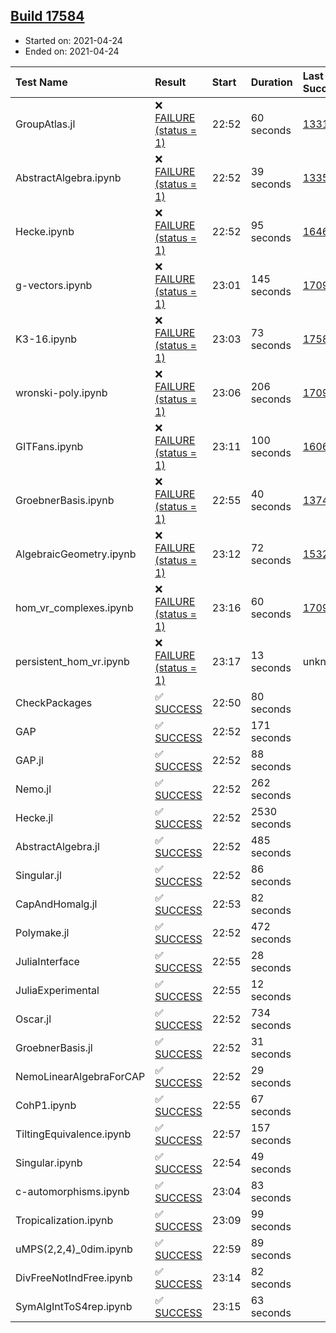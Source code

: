 ## [Build 17584](https://oscarci.mathematik.uni-kl.de/job/oscar/17584/)

* Started on: 2021-04-24
* Ended on: 2021-04-24

| Test Name    | Result | Start | Duration | Last Success | First Failure |
|:-------------|:-------|:------|:---------|:-------------|:--------------|
| GroupAtlas.jl | ❌ [FAILURE (status = 1)](https://oscarci.mathematik.uni-kl.de/job/oscar/17584/artifact/logs/build-17584/GroupAtlas.jl.log) | 22:52 | 60 seconds | [13311](https://oscarci.mathematik.uni-kl.de/job/oscar/13311/) | [13312](https://oscarci.mathematik.uni-kl.de/job/oscar/13312/) |
| AbstractAlgebra.ipynb | ❌ [FAILURE (status = 1)](https://oscarci.mathematik.uni-kl.de/job/oscar/17584/artifact/logs/build-17584/AbstractAlgebra.ipynb.log) | 22:52 | 39 seconds | [13355](https://oscarci.mathematik.uni-kl.de/job/oscar/13355/) | [13356](https://oscarci.mathematik.uni-kl.de/job/oscar/13356/) |
| Hecke.ipynb | ❌ [FAILURE (status = 1)](https://oscarci.mathematik.uni-kl.de/job/oscar/17584/artifact/logs/build-17584/Hecke.ipynb.log) | 22:52 | 95 seconds | [16463](https://oscarci.mathematik.uni-kl.de/job/oscar/16463/) | [16464](https://oscarci.mathematik.uni-kl.de/job/oscar/16464/) |
| g-vectors.ipynb | ❌ [FAILURE (status = 1)](https://oscarci.mathematik.uni-kl.de/job/oscar/17584/artifact/logs/build-17584/g-vectors.ipynb.log) | 23:01 | 145 seconds | [17099](https://oscarci.mathematik.uni-kl.de/job/oscar/17099/) | [17100](https://oscarci.mathematik.uni-kl.de/job/oscar/17100/) |
| K3-16.ipynb | ❌ [FAILURE (status = 1)](https://oscarci.mathematik.uni-kl.de/job/oscar/17584/artifact/logs/build-17584/K3-16.ipynb.log) | 23:03 | 73 seconds | [17583](https://oscarci.mathematik.uni-kl.de/job/oscar/17583/) | [17584](https://oscarci.mathematik.uni-kl.de/job/oscar/17584/) |
| wronski-poly.ipynb | ❌ [FAILURE (status = 1)](https://oscarci.mathematik.uni-kl.de/job/oscar/17584/artifact/logs/build-17584/wronski-poly.ipynb.log) | 23:06 | 206 seconds | [17098](https://oscarci.mathematik.uni-kl.de/job/oscar/17098/) | [17099](https://oscarci.mathematik.uni-kl.de/job/oscar/17099/) |
| GITFans.ipynb | ❌ [FAILURE (status = 1)](https://oscarci.mathematik.uni-kl.de/job/oscar/17584/artifact/logs/build-17584/GITFans.ipynb.log) | 23:11 | 100 seconds | [16068](https://oscarci.mathematik.uni-kl.de/job/oscar/16068/) | [16069](https://oscarci.mathematik.uni-kl.de/job/oscar/16069/) |
| GroebnerBasis.ipynb | ❌ [FAILURE (status = 1)](https://oscarci.mathematik.uni-kl.de/job/oscar/17584/artifact/logs/build-17584/GroebnerBasis.ipynb.log) | 22:55 | 40 seconds | [13748](https://oscarci.mathematik.uni-kl.de/job/oscar/13748/) | [13749](https://oscarci.mathematik.uni-kl.de/job/oscar/13749/) |
| AlgebraicGeometry.ipynb | ❌ [FAILURE (status = 1)](https://oscarci.mathematik.uni-kl.de/job/oscar/17584/artifact/logs/build-17584/AlgebraicGeometry.ipynb.log) | 23:12 | 72 seconds | [15322](https://oscarci.mathematik.uni-kl.de/job/oscar/15322/) | [15323](https://oscarci.mathematik.uni-kl.de/job/oscar/15323/) |
| hom_vr_complexes.ipynb | ❌ [FAILURE (status = 1)](https://oscarci.mathematik.uni-kl.de/job/oscar/17584/artifact/logs/build-17584/hom_vr_complexes.ipynb.log) | 23:16 | 60 seconds | [17099](https://oscarci.mathematik.uni-kl.de/job/oscar/17099/) | [17100](https://oscarci.mathematik.uni-kl.de/job/oscar/17100/) |
| persistent_hom_vr.ipynb | ❌ [FAILURE (status = 1)](https://oscarci.mathematik.uni-kl.de/job/oscar/17584/artifact/logs/build-17584/persistent_hom_vr.ipynb.log) | 23:17 | 13 seconds | unknown | unknown |
| CheckPackages | ✅ [SUCCESS](https://oscarci.mathematik.uni-kl.de/job/oscar/17584/artifact/logs/build-17584/CheckPackages.log) | 22:50 | 80 seconds |  |  |
| GAP | ✅ [SUCCESS](https://oscarci.mathematik.uni-kl.de/job/oscar/17584/artifact/logs/build-17584/GAP.log) | 22:52 | 171 seconds |  |  |
| GAP.jl | ✅ [SUCCESS](https://oscarci.mathematik.uni-kl.de/job/oscar/17584/artifact/logs/build-17584/GAP.jl.log) | 22:52 | 88 seconds |  |  |
| Nemo.jl | ✅ [SUCCESS](https://oscarci.mathematik.uni-kl.de/job/oscar/17584/artifact/logs/build-17584/Nemo.jl.log) | 22:52 | 262 seconds |  |  |
| Hecke.jl | ✅ [SUCCESS](https://oscarci.mathematik.uni-kl.de/job/oscar/17584/artifact/logs/build-17584/Hecke.jl.log) | 22:52 | 2530 seconds |  |  |
| AbstractAlgebra.jl | ✅ [SUCCESS](https://oscarci.mathematik.uni-kl.de/job/oscar/17584/artifact/logs/build-17584/AbstractAlgebra.jl.log) | 22:52 | 485 seconds |  |  |
| Singular.jl | ✅ [SUCCESS](https://oscarci.mathematik.uni-kl.de/job/oscar/17584/artifact/logs/build-17584/Singular.jl.log) | 22:52 | 86 seconds |  |  |
| CapAndHomalg.jl | ✅ [SUCCESS](https://oscarci.mathematik.uni-kl.de/job/oscar/17584/artifact/logs/build-17584/CapAndHomalg.jl.log) | 22:53 | 82 seconds |  |  |
| Polymake.jl | ✅ [SUCCESS](https://oscarci.mathematik.uni-kl.de/job/oscar/17584/artifact/logs/build-17584/Polymake.jl.log) | 22:52 | 472 seconds |  |  |
| JuliaInterface | ✅ [SUCCESS](https://oscarci.mathematik.uni-kl.de/job/oscar/17584/artifact/logs/build-17584/JuliaInterface.log) | 22:55 | 28 seconds |  |  |
| JuliaExperimental | ✅ [SUCCESS](https://oscarci.mathematik.uni-kl.de/job/oscar/17584/artifact/logs/build-17584/JuliaExperimental.log) | 22:55 | 12 seconds |  |  |
| Oscar.jl | ✅ [SUCCESS](https://oscarci.mathematik.uni-kl.de/job/oscar/17584/artifact/logs/build-17584/Oscar.jl.log) | 22:52 | 734 seconds |  |  |
| GroebnerBasis.jl | ✅ [SUCCESS](https://oscarci.mathematik.uni-kl.de/job/oscar/17584/artifact/logs/build-17584/GroebnerBasis.jl.log) | 22:52 | 31 seconds |  |  |
| NemoLinearAlgebraForCAP | ✅ [SUCCESS](https://oscarci.mathematik.uni-kl.de/job/oscar/17584/artifact/logs/build-17584/NemoLinearAlgebraForCAP.log) | 22:52 | 29 seconds |  |  |
| CohP1.ipynb | ✅ [SUCCESS](https://oscarci.mathematik.uni-kl.de/job/oscar/17584/artifact/logs/build-17584/CohP1.ipynb.log) | 22:55 | 67 seconds |  |  |
| TiltingEquivalence.ipynb | ✅ [SUCCESS](https://oscarci.mathematik.uni-kl.de/job/oscar/17584/artifact/logs/build-17584/TiltingEquivalence.ipynb.log) | 22:57 | 157 seconds |  |  |
| Singular.ipynb | ✅ [SUCCESS](https://oscarci.mathematik.uni-kl.de/job/oscar/17584/artifact/logs/build-17584/Singular.ipynb.log) | 22:54 | 49 seconds |  |  |
| c-automorphisms.ipynb | ✅ [SUCCESS](https://oscarci.mathematik.uni-kl.de/job/oscar/17584/artifact/logs/build-17584/c-automorphisms.ipynb.log) | 23:04 | 83 seconds |  |  |
| Tropicalization.ipynb | ✅ [SUCCESS](https://oscarci.mathematik.uni-kl.de/job/oscar/17584/artifact/logs/build-17584/Tropicalization.ipynb.log) | 23:09 | 99 seconds |  |  |
| uMPS(2,2,4)_0dim.ipynb | ✅ [SUCCESS](https://oscarci.mathematik.uni-kl.de/job/oscar/17584/artifact/logs/build-17584/uMPS-2-2-4-_0dim.ipynb.log) | 22:59 | 89 seconds |  |  |
| DivFreeNotIndFree.ipynb | ✅ [SUCCESS](https://oscarci.mathematik.uni-kl.de/job/oscar/17584/artifact/logs/build-17584/DivFreeNotIndFree.ipynb.log) | 23:14 | 82 seconds |  |  |
| SymAlgIntToS4rep.ipynb | ✅ [SUCCESS](https://oscarci.mathematik.uni-kl.de/job/oscar/17584/artifact/logs/build-17584/SymAlgIntToS4rep.ipynb.log) | 23:15 | 63 seconds |  |  |
